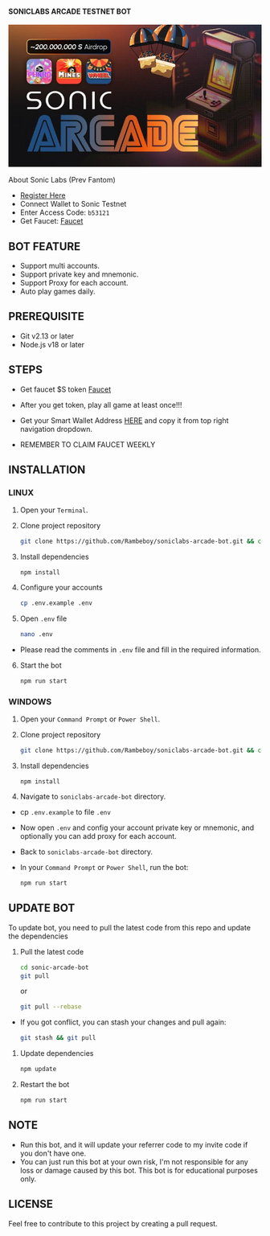 #### SONICLABS ARCADE TESTNET BOT

![soniclabs](assets/img5.jpg)

About Sonic Labs (Prev Fantom)

- [Register Here](https://airdrop.soniclabs.com/?ref=b53121)
- Connect Wallet to Sonic Testnet
- Enter Access Code: `b53121`
- Get Faucet: [Faucet](https://testnet.soniclabs.com/account)

## BOT FEATURE

- Support multi accounts.
- Support private key and mnemonic.
- Support Proxy for each account.
- Auto play games daily.

## PREREQUISITE

- Git v2.13 or later
- Node.js v18 or later

## STEPS

- Get faucet $S token [Faucet](https://testnet.soniclabs.com/account)
- After you get token, play all game at least once!!!
- Get your Smart Wallet Address [HERE](https://testnet.soniclabs.com/account) and copy it from top right navigation dropdown.

- REMEMBER TO CLAIM FAUCET WEEKLY

## INSTALLATION

### LINUX

1. Open your `Terminal`.

2. Clone project repository
   ```bash
   git clone https://github.com/Rambeboy/soniclabs-arcade-bot.git && cd soniclabs-arcade-bot
   ```

3. Install dependencies
   ```
   npm install
   ```

4. Configure your accounts
   ```bash
   cp .env.example .env
   ```
   
5. Open `.env` file
   ```bash
   nano .env
   ```
- Please read the comments in `.env` file and fill in the required information.

6. Start the bot
   ```bash
   npm run start
   ```

### WINDOWS

1. Open your `Command Prompt` or `Power Shell`.

2. Clone project repository
   ```bash
   git clone https://github.com/Rambeboy/soniclabs-arcade-bot.git && cd soniclabs-arcade-bot
   ```

3. Install dependencies
   ```
   npm install
   ```

4. Navigate to `soniclabs-arcade-bot` directory.

- cp `.env.example` to file `.env`

- Now open `.env` and config your account private key or mnemonic, and optionally you can add proxy for each account.

- Back to `soniclabs-arcade-bot` directory.

- In your `Command Prompt` or `Power Shell`, run the bot:
  
  ```bash
  npm run start
  ```

## UPDATE BOT

To update bot, you need to pull the latest code from this repo and update the dependencies

1. Pull the latest code
   ```bash
   cd sonic-arcade-bot
   git pull
   ```

   or
   
   ```bash
   git pull --rebase
   ```

- If you got conflict, you can stash your changes and pull again:
   ```bash
   git stash && git pull
   ```

1. Update dependencies
   ```bash
   npm update
   ```

1. Restart the bot

   ```bash
   npm run start
   ```

## NOTE

- Run this bot, and it will update your referrer code to my invite code if you don't have one.
- You can just run this bot at your own risk, I'm not responsible for any loss or damage caused by this bot. This bot is for educational purposes only.

## LICENSE

Feel free to contribute to this project by creating a pull request.

